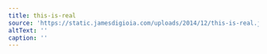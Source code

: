 ```yaml
---
title: this-is-real
source: 'https://static.jamesdigioia.com/uploads/2014/12/this-is-real.jpg'
altText: ''
caption: ''
---
```


